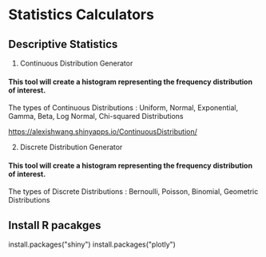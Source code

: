 # Statistics Calculators

## Descriptive Statistics 
1.  Continuous Distribution Generator
#### This tool will create a histogram representing the frequency distribution of interest.
The types of Continuous Distributions : Uniform, Normal, Exponential, Gamma, Beta, Log Normal, Chi-squared Distributions

https://alexishwang.shinyapps.io/ContinuousDistribution/

2. Discrete Distribution Generator
#### This tool will create a histogram representing the frequency distribution of interest.
The types of Discrete Distributions : Bernoulli, Poisson, Binomial, Geometric Distributions

## Install R pacakges
install.packages("shiny")
install.packages("plotly")
